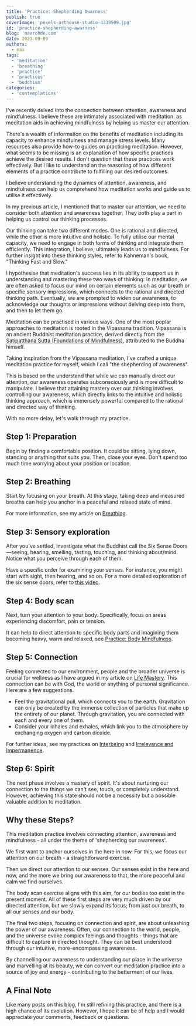 ```yaml
---
title: 'Practice: Shepherding Awarness'
publish: true
coverImage: 'pexels-arthouse-studio-4339509.jpg'
id: 'practice-shepherding-awarness'
blog: 'maxrohde.com'
date: 2023-09-09
authors:
  - max
tags:
  - 'meditation'
  - 'breathing'
  - 'practice'
  - 'practices'
  - 'buddhism'
categories:
  - 'contemplations'
---
```


I've recently delved into the connection between attention, awareness and mindfulness. I believe these are intimately associated with meditation. as meditation aids in achieving mindfulness by helping us master our attention.

There's a wealth of information on the benefits of meditation including its capacity to enhance mindfulness and manage stress levels. Many resources also provide how-to guides on practicing meditation. However, what seems to be missing is an explanation of how specific practices achieve the desired results. I don't question that these practices work effectively. But I like to understand an the reasoning of how different elements of a practice contribute to fulfilling our desired outcomes.

I believe understanding the dynamics of attention, awareness, and mindfulness can help us comprehend how meditation works and guide us to utilise it effectively.

In my previous article, I mentioned that to master our attention, we need to consider both attention and awareness together. They both play a part in helping us control our thinking processes.

Our thinking can take two different modes. One is rational and directed, while the other is more intuitive and holistic. To fully utilise our mental capacity, we need to engage in both forms of thinking and integrate them efficiently. This integration, I believe, ultimately leads us to mindfulness. For further insight into these thinking styles, refer to Kahneman's book, "Thinking Fast and Slow."

I hypothesise that meditation's success lies in its ability to support us in understanding and mastering these two ways of thinking. In meditation, we are often asked to focus our mind on certain elements such as our breath or specific sensory impressions, which connects to the rational and directed thinking path. Eventually, we are prompted to widen our awareness, to acknowledge our thoughts or impressions without delving deep into them, and then to let them go.

Meditation can be practised in various ways. One of the most poplar approaches to meditation is rooted in the Vipassana tradition. Vipassana is an ancient Buddhist meditation practice, derived directly from the [Satipatthana Sutta (Foundations of Mindfulness)](https://tricycle.org/trikedaily/satipatthana-sutta-mindfulness/), attributed to the Buddha himself.

Taking inspiration from the Vipassana meditation, I've crafted a unique meditation practice for myself, which I call "the shepherding of awareness".

This is based on the understand that while we can manually direct our attention, our awareness operates subconsciously and is more difficult to manipulate. I believe that attaining mastery over our thinking involves controlling our awareness, which directly links to the intuitive and holistic thinking approach, which is immensely powerful compared to the rational and directed way of thinking.

With no more delay, let's walk through my practice.

## Step 1: Preparation

Begin by finding a comfortable position. It could be sitting, lying down, standing or anything that suits you. Then, close your eyes. Don't spend too much time worrying about your position or location.

## Step 2: Breathing

Start by focusing on your breath. At this stage, taking deep and measured breaths can help you anchor in a peaceful and relaxed state of mind.

For more information, see my article on [Breathing](https://maxrohde.com/2019/07/06/breathing).

## Step 3: Sensory exploration

After you've settled, investigate what the Buddhist call the Six Sense Doors—seeing, hearing, smelling, tasting, touching, and thinking about/mind. Notice what you perceive through each of them.

Have a specific order for examining your senses. For instance, you might start with sight, then hearing, and so on. For a more detailed exploration of the six sense doors, refer to [this video](https://www.robphillipsyoga.com/blog/2020/7/27/noting-the-six-sense-doors-simple-vipassana-for-beginners-15-minute-mahasi-style-guided-meditation).

## Step 4: Body scan

Next, turn your attention to your body. Specifically, focus on areas experiencing discomfort, pain or tension.

It can help to direct attention to specific body parts and imagining them becoming heavy, warm and relaxed, see [Practice: Body Mindfulness](https://maxrohde.com/2019/03/23/practice-body-mindfulness).

## Step 5: Connection

Feeling connected to our environment, people and the broader universe is crucial for wellness as I have argued in my article on [Life Mastery](https://maxrohde.com/2023/08/13/framework-life-mastery-v01). This connection can be with God, the world or anything of personal significance. Here are a few suggestions.

- Feel the gravitational pull, which connects you to the earth. Gravitation can only be created by the immense collection of particles that make up the entirety of our planet. Through gravitation, you are connected with each and every one of them.
- Consider your inhales and exhales, which link you to the atmosphere by exchanging oxygen and carbon dioxide.

For further ideas, see my practices on [Interbeing](https://maxrohde.com/2019/04/27/practice-interbeing) and [Irrelevance and Impermanence](https://maxrohde.com/2019/05/18/practice-irrelevance-and-impermanence).

## Step 6: Spirit

The next phase involves a mastery of spirit. It's about nurturing our connection to the things we can't see, touch, or completely understand. However, achieving this state should not be a necessity but a possible valuable addition to meditation.

## Why these Steps?

This meditation practice involves connecting attention, awareness and mindfulness - all under the theme of 'shepherding our awareness'. 

We first want to anchor ourselves in the here in now. For this, we focus our attention on our breath - a straightforward exercise.

Then we direct our attention to our senses. Our senses exist in the here and now, and the more we bring our awareness to that, the more peaceful and calm we find ourselves. 

The body scan exercise aligns with this aim, for our bodies too exist in the present moment. All of these first steps are very much driven by our directed attention, but we slowly expand its focus; from just our breath, to all our senses and our body.

The final two steps, focusing on connection and spirit, are about unleashing the power of our awareness. Often, our connection to the world, people, and the universe evoke complex feelings and thoughts - things that are difficult to capture in directed thought. They can be best understood through our intuitive, more-encompassing awareness.

By channelling our awareness to understanding our place in the universe and marvelling at its beauty, we can convert our meditation practice into a source of joy and energy - contributing to the betterment of our lives. 

## A Final Note

Like many posts on this blog, I'm still refining this practice, and there is a high chance of its evolution. However, I hope it can be of help and I would appreciate your comments, feedback or questions.
